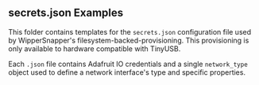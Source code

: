 ## secrets.json Examples

This folder contains templates for the `secrets.json` configuration file used by WipperSnapper's filesystem-backed-provisioning. This provisioning is only available to hardware compatible with TinyUSB.

Each `.json` file contains Adafruit IO credentials and a single `network_type` object used to define a network interface's type and specific properties.